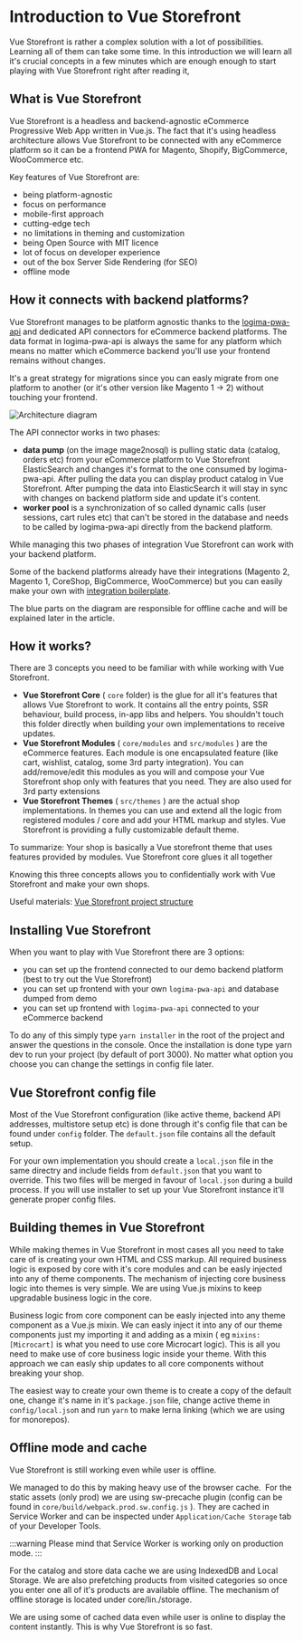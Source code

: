 # Introduction to Vue Storefront
Vue Storefront is rather a complex solution with a lot of possibilities. Learning all of them can take some time. In this introduction we will learn all it's crucial concepts in a few minutes which are enough enough to start playing with Vue Storefront right after reading it,

## What is Vue Storefront
Vue Storefront is a headless and backend-agnostic eCommerce Progressive Web App written in Vue.js. The fact that it's using headless architecture allows Vue Storefront to be connected with any eCommerce platform so it can be a frontend PWA for Magento, Shopify, BigCommerce, WooCommerce etc.

Key features of Vue Storefront are:
- being platform-agnostic
- focus on performance
- mobile-first approach
- cutting-edge tech
- no limitations in theming and customization
- being Open Source with MIT licence
- lot of focus on developer experience
- out of the box Server Side Rendering (for SEO)
- offline mode

## How it connects with backend platforms?
Vue Storefront manages to be platform agnostic thanks to the [logima-pwa-api](https://github.com/LogimaeCommerce/logima-pwa-api) and dedicated API connectors for eCommerce backend platforms. The data format in logima-pwa-api is always the same for any platform which means no matter which eCommerce backend you'll use your frontend remains without changes.

It's a great strategy for migrations since you can easly migrate from one platform to another (or it's other version like Magento 1 -> 2) without touching your frontend.

![Architecture diagram](https://raw.githubusercontent.com/LogimaeCommerce/logima-pwa/master/docs/.vuepress/public/GitHub-Architecture-VS.png)

The API connector works in two phases:
- **data pump** (on the image mage2nosql) is pulling static data (catalog, orders etc) from your eCommerce platform to Vue Storefront ElasticSearch and changes it's format to the one consumed by logima-pwa-api. After pulling the data you can display product catalog in Vue Storefront. After pumping the data into ElasticSearch it will stay in sync with changes on backend platform side and update it's content.
- **worker pool** is a synchronization of so called dynamic calls (user sessions, cart rules etc) that can't be stored in the database and needs to be called by logima-pwa-api directly from the backend platform.

While managing this two phases of integration Vue Storefront can work with your backend platform. 

Some of the backend platforms already have their integrations (Magento 2, Magento 1, CoreShop, BigCommerce, WooCommerce) but you can easily make your own with [integration boilerplate](https://github.com/LogimaeCommerce/bigcommerce2vuestorefront
).

The blue parts on the diagram are responsible for offline cache and will be explained later in the article.

## How it works?

There are 3 concepts you need to be familiar with while working with Vue Storefront.
- **Vue Storefront Core** ( `core` folder) is the glue for all it's features that allows Vue Storefront to work. It contains all the entry points, SSR behaviour, build process, in-app libs and helpers. You shouldn't touch this folder directly when building your own implementations to receive updates.
- **Vue Storefront Modules** ( `core/modules` and `src/modules` ) are the eCommerce features. Each module is one encapsulated feature (like cart, wishlist, catalog, some 3rd party integration). You can add/remove/edit this modules as you will and compose your Vue Storefront shop only with features that you need. They are also used for 3rd party extensions
- **Vue Storefront Themes** ( `src/themes` ) are the actual shop implementations. In themes you can use and extend all the logic from registered modules / core and add your HTML markup and styles. Vue Storefront is providing a fully customizable default theme.

To summarize: Your shop is basically a Vue storefront theme that uses features provided by modules. Vue Storefront core glues it all together

Knowing this three concepts allows you to confidentially work with Vue Storefront and make your own shops.

Useful materials: [Vue Storefront project structure](https://docs.vuestorefront.io/guide/basics/project-structure.html)

## Installing Vue Storefront
When you want to play with Vue Storefront there are 3 options:
- you can set up the frontend connected to our demo backend platform (best to try out the Vue Storefront)
- you can set up frontend with your own `logima-pwa-api` and database dumped from demo
- you can set up frontend with `logima-pwa-api` connected to your eCommerce backend

To do any of this simply type `yarn installer` in the root of the project and answer the questions in the console. Once the installation is done type yarn dev to run your project (by default of port 3000). No matter what option you choose you can change the settings in config file later.

## Vue Storefront config file
Most of the Vue Storefront configuration (like active theme, backend API addresses, multistore setup etc) is done through it's config file that can be found under `config` folder. The `default.json` file contains all the default setup. 

For your own implementation you should create a `local.json` file in the same directry and include fields from `default.json` that you want to override. This two files will be merged in favour of `local.json` during a build process. If you will use installer to set up your Vue Storefront instance it'll generate proper config files.

## Building themes in Vue Storefront

While making themes in Vue Storefront in most cases all you need to take care of is creating your own HTML and CSS markup. All required business logic is exposed by core with it's core modules and can be easly injected into any of theme components.
The mechanism of injecting core business logic into themes is very simple. We are using Vue.js mixins to keep upgradable business logic in the core. 

Business logic from core component can be easly injected into any theme component as a Vue.js mixin. We can easly inject it into any of our theme components just my importing it and adding as a mixin ( eg `mixins: [Microcart]` is what you need to use core Microcart logic). This is all you need to make use of core business logic inside your theme. With this approach we can easly ship updates to all core components without breaking your shop.

The easiest way to create your own theme is to create a copy of the default one, change it's name in it's `package.json` file, change active theme in `config/local.jso`n and run `yarn` to make lerna linking (which we are using for monorepos).

## Offline mode and cache

Vue Storefront is still working even while user is offline. 

We managed to do this by making heavy use of the browser cache. 
For the static assets (only prod) we are using sw-precache plugin (config can be found in `core/build/webpack.prod.sw.config.js` ). They are cached in Service Worker and can be inspected under `Application/Cache Storage` tab of your Developer Tools.

:::warning
Please mind that Service Worker is working only on production mode. 
:::

For the catalog and store data cache we are using IndexedDB and Local Storage. We are also prefetching products from visited categories so once you enter one all of it's products are available offline. The mechanism of offline storage is located under core/lin./storage.

We are using some of cached data even while user is online to display the content instantly. This is why Vue Storefront is so fast.

